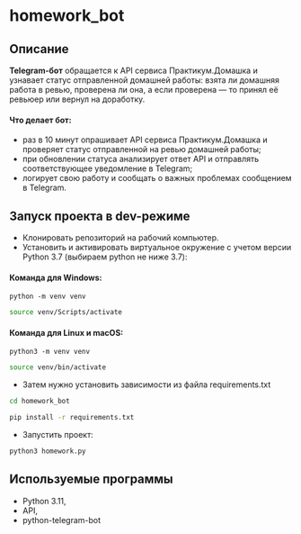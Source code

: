 # homework_bot
## Описание

__Telegram-бот__ обращается к API сервиса Практикум.Домашка и узнавает статус отправленной домашней работы: взята ли домашняя работа в ревью, проверена ли она, а если проверена — то принял её ревьюер или вернул на доработку.

#### Что делает бот:
* раз в 10 минут опрашивает API сервиса Практикум.Домашка и проверяет статус отправленной на ревью домашней работы;
* при обновлении статуса анализирует ответ API и отправлять соответствующее уведомление в Telegram;
* логирует свою работу и сообщать о важных проблемах сообщением в Telegram.

## Запуск проекта в dev-режиме

- Клонировать репозиторий на рабочий компьютер.
- Установить и активировать виртуальное окружение c учетом версии Python 3.7 (выбираем python не ниже 3.7):

#### Команда для Windows:
```
python -m venv venv
```
```bash
source venv/Scripts/activate
```

#### Команда для Linux и macOS:
```
python3 -m venv venv
```
```bash
source venv/bin/activate
```

- Затем нужно установить зависимости из файла requirements.txt

```bash
cd homework_bot
```

```bash
pip install -r requirements.txt
```

- Запустить проект:

```bash
python3 homework.py
```

## Используемые программы

* Python 3.11,
* API,
* python-telegram-bot
